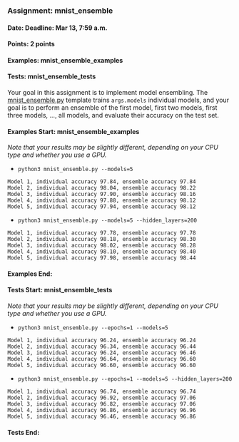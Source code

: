 ### Assignment: mnist_ensemble
#### Date: Deadline: Mar 13, 7:59 a.m.
#### Points: 2 points
#### Examples: mnist_ensemble_examples
#### Tests: mnist_ensemble_tests

Your goal in this assignment is to implement model ensembling.
The [mnist_ensemble.py](https://github.com/ufal/npfl114/tree/master/labs/03/mnist_ensemble.py)
template trains `args.models` individual models, and your goal is to perform
an ensemble of the first model, first two models, first three models, …, all
models, and evaluate their accuracy on the test set.

#### Examples Start: mnist_ensemble_examples
_Note that your results may be slightly different, depending on your CPU type and whether you use a GPU._
- `python3 mnist_ensemble.py --models=5`
```
Model 1, individual accuracy 97.84, ensemble accuracy 97.84
Model 2, individual accuracy 98.04, ensemble accuracy 98.22
Model 3, individual accuracy 97.90, ensemble accuracy 98.16
Model 4, individual accuracy 97.88, ensemble accuracy 98.12
Model 5, individual accuracy 97.94, ensemble accuracy 98.12
```
- `python3 mnist_ensemble.py --models=5 --hidden_layers=200`
```
Model 1, individual accuracy 97.78, ensemble accuracy 97.78
Model 2, individual accuracy 98.18, ensemble accuracy 98.30
Model 3, individual accuracy 98.02, ensemble accuracy 98.28
Model 4, individual accuracy 98.10, ensemble accuracy 98.40
Model 5, individual accuracy 97.98, ensemble accuracy 98.44
```
#### Examples End:
#### Tests Start: mnist_ensemble_tests
_Note that your results may be slightly different, depending on your CPU type and whether you use a GPU._
- `python3 mnist_ensemble.py --epochs=1 --models=5`
```
Model 1, individual accuracy 96.24, ensemble accuracy 96.24
Model 2, individual accuracy 96.34, ensemble accuracy 96.44
Model 3, individual accuracy 96.24, ensemble accuracy 96.46
Model 4, individual accuracy 96.64, ensemble accuracy 96.60
Model 5, individual accuracy 96.60, ensemble accuracy 96.60
```
- `python3 mnist_ensemble.py --epochs=1 --models=5 --hidden_layers=200`
```
Model 1, individual accuracy 96.74, ensemble accuracy 96.74
Model 2, individual accuracy 96.92, ensemble accuracy 97.06
Model 3, individual accuracy 96.82, ensemble accuracy 97.06
Model 4, individual accuracy 96.86, ensemble accuracy 96.96
Model 5, individual accuracy 96.46, ensemble accuracy 96.86
```
#### Tests End:
